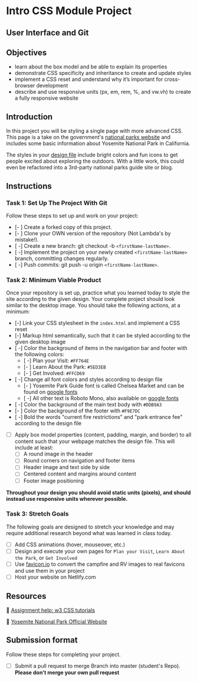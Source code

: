 # Intro CSS Module Project

## User Interface and Git

## Objectives

- learn about the box model and be able to explain its properties
- demonstrate CSS specificity and inheritance to create and update styles
- implement a CSS reset and understand why it’s important for cross-browser development
- describe and use responsive units (px, em, rem, %, and vw.vh) to create a fully responsive website

## Introduction

In this project you will be styling a single page with more advanced CSS. This page is a take on the government's [national parks website](https://www.nps.gov/yose/index.htm) and includes some basic information about Yosemite National Park in California.

The styles in your [design file](/design/desktop.jpg) include bright colors and fun icons to get people excited about exploring the outdoors. With a little work, this could even be refactored into a 3rd-party national parks guide site or blog.

## Instructions

### Task 1: Set Up The Project With Git

Follow these steps to set up and work on your project:

- [- ] Create a forked copy of this project.
- [- ] Clone your OWN version of the repository (Not Lambda's by mistake!).
- [ -] Create a new branch: git checkout -b `<firstName-lastName>`.
- [ -] Implement the project on your newly created `<firstName-lastName>` branch, committing changes regularly.
- [ -] Push commits: git push -u origin `<firstName-lastName>`.

### Task 2: Minimum Viable Product

Once your repository is set up, practice what you learned today to style the site according to the given design. Your complete project should look similar to the desktop image. You should take the following actions, at a minimum:

- [-] Link your CSS stylesheet in the `index.html` and implement a CSS reset 
- [-] Markup html semantically, such that it can be styled according to the given desktop image
- [ -] Color the background of items in the navigation bar and footer with the following colors:
  - [ -] Plan your Visit: `#FF764E`
  - [- ] Learn About the Park: `#5ED3EB`
  - [- ] Get Involved: `#FFCD69`
- [ -] Change all font colors and styles according to design file
  - [- ] Yosemite Park Guide font is called Chelsea Market and can be found on [google fonts](https://fonts.google.com/specimen/Chelsea+Market)
  - [ -] All other text is Roboto Mono, also available on [google fonts](https://fonts.google.com/specimen/Roboto+Mono)
- [ -] Color the background of the main text body with `#DDB9A3`
- [- ] Color the background of the footer with `#F9E7DC`
- [ -] Bold the words "current fire restrictions" and "park entrance fee" according to the design file
- [ ] Apply box model properties (content, padding, margin, and border) to all content such that your webpage matches the design file. This will include at least:
  - [ ] A round image in the header
  - [ ] Round corners on navigation and footer items
  - [ ] Header image and text side by side
  - [ ] Centered content and margins around content
  - [ ] Footer image positioning

**Throughout your design you should avoid static units (pixels), and should instead use responsive units wherever possible.**


### Task 3: Stretch Goals

The following goals are designed to stretch your knowledge and may require additional research beyond what was learned in class today.

- [ ] Add CSS animations (hover, mouseover, etc.)
- [ ] Design and execute your own pages for `Plan your Visit`, `Learn About the Park`, or `Get Involved`
- [ ] Use [favicon.io](https://favicon.io/favicon-converter/) to convert the campfire and RV images to real favicons and use them in your project
- [ ] Host your website on Netlify.com

## Resources

👋 [Assignment help: w3 CSS tutorials](https://www.w3schools.com/css/)

👀 [Yosemite National Park Official Website](https://www.nps.gov/yose/index.htm)

## Submission format

Follow these steps for completing your project.

- [ ] Submit a pull request to merge <firstName-lastName> Branch into master (student's  Repo). **Please don't merge your own pull request**

